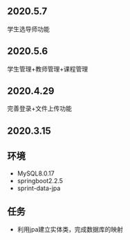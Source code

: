 
## 2020.5.7
学生选导师功能
## 2020.5.6
学生管理+教师管理+课程管理
## 2020.4.29
完善登录+文件上传功能
## 2020.3.15
## 环境
+ MySQL8.0.17
+ springboot2.2.5
+ sprint-data-jpa
## 任务
+ 利用jpa建立实体类，完成数据库的映射
